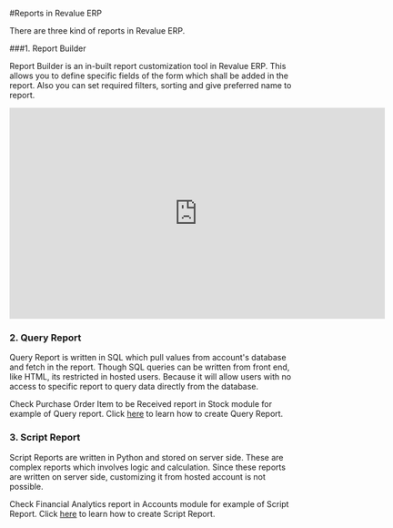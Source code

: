 #Reports in Revalue ERP

There are three kind of reports in Revalue ERP.

###1. Report Builder

Report Builder is an in-built report customization tool in Revalue ERP. This allows you to define specific fields of the form which shall be added in the report. Also you can set required filters, sorting and give preferred name to report.

<iframe width="660" height="371" src="https://www.youtube.com/embed/WQALaSBQtdU" frameborder="0" allowfullscreen></iframe>

### 2. Query Report

Query Report is written in SQL which pull values from account's database and fetch in the report. Though SQL queries can be written from front end, like HTML, its restricted in hosted users. Because it will allow users with no access to specific report to query data directly from the database.

Check Purchase Order Item to be Received report in Stock module for example of Query report. Click [here](https://frappe.io/docs/user/en/guides/reports-and-printing/how-to-make-query-report.html) to learn how to create Query Report.

### 3. Script Report

Script Reports are written in Python and stored on server side. These are complex reports which involves logic and calculation. Since these reports are written on server side, customizing it from hosted account is not possible. 

Check Financial Analytics report in Accounts module for example of Script Report. Click [here](https://frappe.io/docs/user/en/guides/reports-and-printing/how-to-make-script-reports.html) to learn how to create Script Report.

<!-- markdown --> 